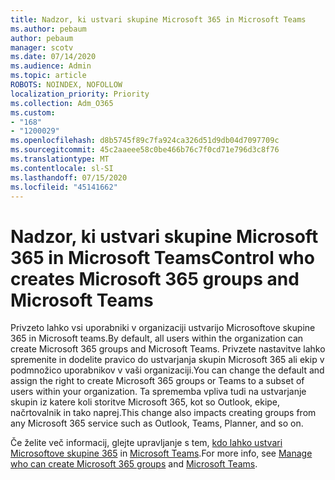 ```yaml
---
title: Nadzor, ki ustvari skupine Microsoft 365 in Microsoft Teams
ms.author: pebaum
author: pebaum
manager: scotv
ms.date: 07/14/2020
ms.audience: Admin
ms.topic: article
ROBOTS: NOINDEX, NOFOLLOW
localization_priority: Priority
ms.collection: Adm_O365
ms.custom:
- "168"
- "1200029"
ms.openlocfilehash: d8b5745f89c7fa924ca326d51d9db04d7097709c
ms.sourcegitcommit: 45c2aaeee58c0be466b76c7f0cd71e796d3c8f76
ms.translationtype: MT
ms.contentlocale: sl-SI
ms.lasthandoff: 07/15/2020
ms.locfileid: "45141662"
---
```

# <a name="control-who-creates-microsoft-365-groups-and-microsoft-teams"></a><span data-ttu-id="eb56c-102">Nadzor, ki ustvari skupine Microsoft 365 in Microsoft Teams</span><span class="sxs-lookup"><span data-stu-id="eb56c-102">Control who creates Microsoft 365 groups and Microsoft Teams</span></span>

<span data-ttu-id="eb56c-103">Privzeto lahko vsi uporabniki v organizaciji ustvarijo Microsoftove skupine 365 in Microsoft teams.</span><span class="sxs-lookup"><span data-stu-id="eb56c-103">By default, all users within the organization can create Microsoft 365 groups and Microsoft Teams.</span></span> <span data-ttu-id="eb56c-104">Privzete nastavitve lahko spremenite in dodelite pravico do ustvarjanja skupin Microsoft 365 ali ekip v podmnožico uporabnikov v vaši organizaciji.</span><span class="sxs-lookup"><span data-stu-id="eb56c-104">You can change the default and assign the right to create Microsoft 365 groups or Teams to a subset of users within your organization.</span></span> <span data-ttu-id="eb56c-105">Ta sprememba vpliva tudi na ustvarjanje skupin iz katere koli storitve Microsoft 365, kot so Outlook, ekipe, načrtovalnik in tako naprej.</span><span class="sxs-lookup"><span data-stu-id="eb56c-105">This change also impacts creating groups from any Microsoft 365 service such as Outlook, Teams, Planner, and so on.</span></span>

<span data-ttu-id="eb56c-106">Če želite več informacij, glejte upravljanje s tem, [kdo lahko ustvari Microsoftove skupine 365](https://support.office.com/article/Manage-who-can-create-Office-365-Groups-4c46c8cb-17d0-44b5-9776-005fced8e618) in [Microsoft Teams](https://aka.ms/rtsf).</span><span class="sxs-lookup"><span data-stu-id="eb56c-106">For more info, see [Manage who can create Microsoft 365 groups](https://support.office.com/article/Manage-who-can-create-Office-365-Groups-4c46c8cb-17d0-44b5-9776-005fced8e618) and [Microsoft Teams](https://aka.ms/rtsf).</span></span>